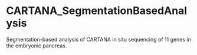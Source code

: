 # CARTANA_SegmentationBasedAnalysis
Segmentation-based analysis of CARTANA in situ sequencing of 11 genes in the embryonic pancreas.
